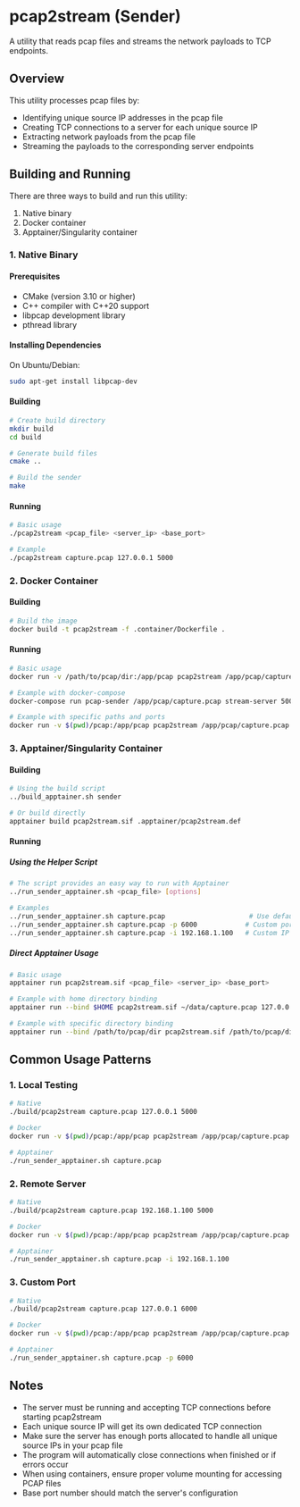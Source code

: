 # pcap2stream (Sender)

A utility that reads pcap files and streams the network payloads to TCP endpoints.

## Overview

This utility processes pcap files by:
- Identifying unique source IP addresses in the pcap file
- Creating TCP connections to a server for each unique source IP
- Extracting network payloads from the pcap file
- Streaming the payloads to the corresponding server endpoints

## Building and Running

There are three ways to build and run this utility:
1. Native binary
2. Docker container
3. Apptainer/Singularity container

### 1. Native Binary

#### Prerequisites
- CMake (version 3.10 or higher)
- C++ compiler with C++20 support
- libpcap development library
- pthread library

#### Installing Dependencies
On Ubuntu/Debian:
```bash
sudo apt-get install libpcap-dev
```

#### Building
```bash
# Create build directory
mkdir build
cd build

# Generate build files
cmake ..

# Build the sender
make
```

#### Running
```bash
# Basic usage
./pcap2stream <pcap_file> <server_ip> <base_port>

# Example
./pcap2stream capture.pcap 127.0.0.1 5000
```

### 2. Docker Container

#### Building
```bash
# Build the image
docker build -t pcap2stream -f .container/Dockerfile .
```

#### Running
```bash
# Basic usage
docker run -v /path/to/pcap/dir:/app/pcap pcap2stream /app/pcap/capture.pcap <server_ip> <base_port>

# Example with docker-compose
docker-compose run pcap-sender /app/pcap/capture.pcap stream-server 5000

# Example with specific paths and ports
docker run -v $(pwd)/pcap:/app/pcap pcap2stream /app/pcap/capture.pcap 192.168.1.100 6000
```

### 3. Apptainer/Singularity Container

#### Building
```bash
# Using the build script
../build_apptainer.sh sender

# Or build directly
apptainer build pcap2stream.sif .apptainer/pcap2stream.def
```

#### Running

##### Using the Helper Script
```bash
# The script provides an easy way to run with Apptainer
../run_sender_apptainer.sh <pcap_file> [options]

# Examples
../run_sender_apptainer.sh capture.pcap                     # Use defaults
../run_sender_apptainer.sh capture.pcap -p 6000            # Custom port
../run_sender_apptainer.sh capture.pcap -i 192.168.1.100   # Custom IP
```

##### Direct Apptainer Usage
```bash
# Basic usage
apptainer run pcap2stream.sif <pcap_file> <server_ip> <base_port>

# Example with home directory binding
apptainer run --bind $HOME pcap2stream.sif ~/data/capture.pcap 127.0.0.1 5000

# Example with specific directory binding
apptainer run --bind /path/to/pcap/dir pcap2stream.sif /path/to/pcap/dir/capture.pcap 192.168.1.100 6000
```

## Common Usage Patterns

### 1. Local Testing
```bash
# Native
./build/pcap2stream capture.pcap 127.0.0.1 5000

# Docker
docker run -v $(pwd)/pcap:/app/pcap pcap2stream /app/pcap/capture.pcap 127.0.0.1 5000

# Apptainer
./run_sender_apptainer.sh capture.pcap
```

### 2. Remote Server
```bash
# Native
./build/pcap2stream capture.pcap 192.168.1.100 5000

# Docker
docker run -v $(pwd)/pcap:/app/pcap pcap2stream /app/pcap/capture.pcap 192.168.1.100 5000

# Apptainer
./run_sender_apptainer.sh capture.pcap -i 192.168.1.100
```

### 3. Custom Port
```bash
# Native
./build/pcap2stream capture.pcap 127.0.0.1 6000

# Docker
docker run -v $(pwd)/pcap:/app/pcap pcap2stream /app/pcap/capture.pcap 127.0.0.1 6000

# Apptainer
./run_sender_apptainer.sh capture.pcap -p 6000
```

## Notes

- The server must be running and accepting TCP connections before starting pcap2stream
- Each unique source IP will get its own dedicated TCP connection
- Make sure the server has enough ports allocated to handle all unique source IPs in your pcap file
- The program will automatically close connections when finished or if errors occur
- When using containers, ensure proper volume mounting for accessing PCAP files
- Base port number should match the server's configuration